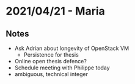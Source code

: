 # 2021/04/21 - Maria

## Notes

* Ask Adrian about longevity of OpenStack VM
  * Persistence for thesis
* Online open thesis defence?
* Schedule meeting with Philippe today
* ambiguous, technical integer

